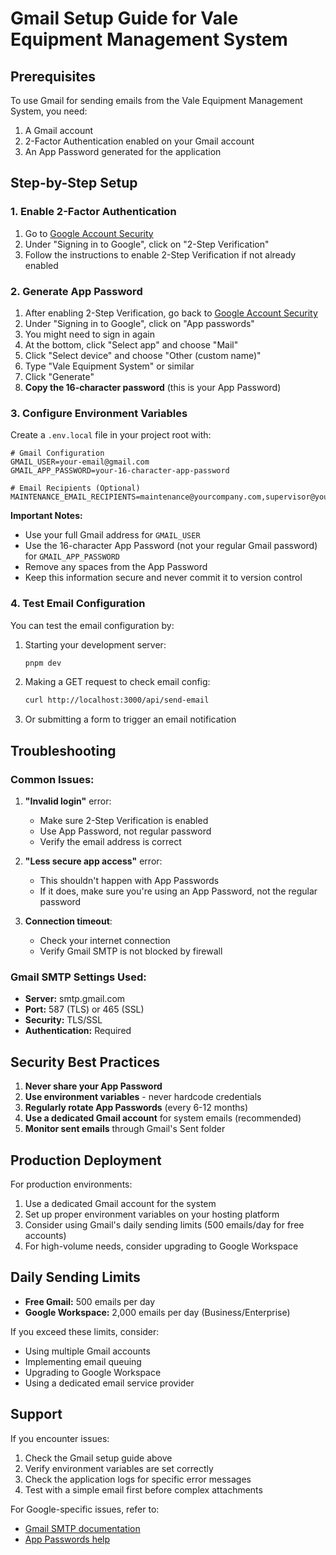 # Gmail Setup Guide for Vale Equipment Management System

## Prerequisites

To use Gmail for sending emails from the Vale Equipment Management System, you need:

1. A Gmail account
2. 2-Factor Authentication enabled on your Gmail account
3. An App Password generated for the application

## Step-by-Step Setup

### 1. Enable 2-Factor Authentication

1. Go to [Google Account Security](https://myaccount.google.com/security)
2. Under "Signing in to Google", click on "2-Step Verification"
3. Follow the instructions to enable 2-Step Verification if not already enabled

### 2. Generate App Password

1. After enabling 2-Step Verification, go back to [Google Account Security](https://myaccount.google.com/security)
2. Under "Signing in to Google", click on "App passwords"
3. You might need to sign in again
4. At the bottom, click "Select app" and choose "Mail"
5. Click "Select device" and choose "Other (custom name)"
6. Type "Vale Equipment System" or similar
7. Click "Generate"
8. **Copy the 16-character password** (this is your App Password)

### 3. Configure Environment Variables

Create a `.env.local` file in your project root with:

```env
# Gmail Configuration
GMAIL_USER=your-email@gmail.com
GMAIL_APP_PASSWORD=your-16-character-app-password

# Email Recipients (Optional)
MAINTENANCE_EMAIL_RECIPIENTS=maintenance@yourcompany.com,supervisor@yourcompany.com
```

**Important Notes:**
- Use your full Gmail address for `GMAIL_USER`
- Use the 16-character App Password (not your regular Gmail password) for `GMAIL_APP_PASSWORD`
- Remove any spaces from the App Password
- Keep this information secure and never commit it to version control

### 4. Test Email Configuration

You can test the email configuration by:

1. Starting your development server:
   ```bash
   pnpm dev
   ```

2. Making a GET request to check email config:
   ```bash
   curl http://localhost:3000/api/send-email
   ```

3. Or submitting a form to trigger an email notification

## Troubleshooting

### Common Issues:

1. **"Invalid login"** error:
   - Make sure 2-Step Verification is enabled
   - Use App Password, not regular password
   - Verify the email address is correct

2. **"Less secure app access"** error:
   - This shouldn't happen with App Passwords
   - If it does, make sure you're using an App Password, not the regular password

3. **Connection timeout**:
   - Check your internet connection
   - Verify Gmail SMTP is not blocked by firewall

### Gmail SMTP Settings Used:
- **Server:** smtp.gmail.com
- **Port:** 587 (TLS) or 465 (SSL)
- **Security:** TLS/SSL
- **Authentication:** Required

## Security Best Practices

1. **Never share your App Password**
2. **Use environment variables** - never hardcode credentials
3. **Regularly rotate App Passwords** (every 6-12 months)
4. **Use a dedicated Gmail account** for system emails (recommended)
5. **Monitor sent emails** through Gmail's Sent folder

## Production Deployment

For production environments:

1. Use a dedicated Gmail account for the system
2. Set up proper environment variables on your hosting platform
3. Consider using Gmail's daily sending limits (500 emails/day for free accounts)
4. For high-volume needs, consider upgrading to Google Workspace

## Daily Sending Limits

- **Free Gmail:** 500 emails per day
- **Google Workspace:** 2,000 emails per day (Business/Enterprise)

If you exceed these limits, consider:
- Using multiple Gmail accounts
- Implementing email queuing
- Upgrading to Google Workspace
- Using a dedicated email service provider

## Support

If you encounter issues:
1. Check the Gmail setup guide above
2. Verify environment variables are set correctly
3. Check the application logs for specific error messages
4. Test with a simple email first before complex attachments

For Google-specific issues, refer to:
- [Gmail SMTP documentation](https://support.google.com/mail/answer/7126229)
- [App Passwords help](https://support.google.com/accounts/answer/185833)
